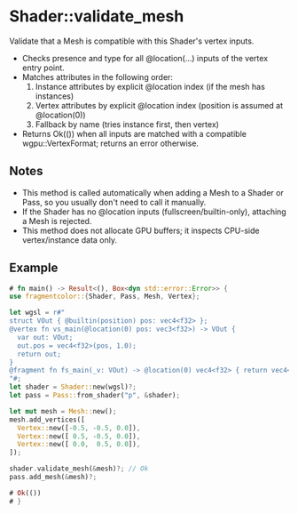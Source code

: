 # Shader::validate_mesh

Validate that a Mesh is compatible with this Shader's vertex inputs.

- Checks presence and type for all @location(...) inputs of the vertex entry point.
- Matches attributes in the following order:
  1) Instance attributes by explicit @location index (if the mesh has instances)
  2) Vertex attributes by explicit @location index (position is assumed at @location(0))
  3) Fallback by name (tries instance first, then vertex)
- Returns Ok(()) when all inputs are matched with a compatible wgpu::VertexFormat; returns an error otherwise.

## Notes

- This method is called automatically when adding a Mesh to a Shader or Pass, so you usually don't need to call it manually.
- If the Shader has no @location inputs (fullscreen/builtin-only), attaching a Mesh is rejected.
- This method does not allocate GPU buffers; it inspects CPU-side vertex/instance data only.

## Example

```rust
# fn main() -> Result<(), Box<dyn std::error::Error>> {
use fragmentcolor::{Shader, Pass, Mesh, Vertex};

let wgsl = r#"
struct VOut { @builtin(position) pos: vec4<f32> };
@vertex fn vs_main(@location(0) pos: vec3<f32>) -> VOut {
  var out: VOut;
  out.pos = vec4<f32>(pos, 1.0);
  return out;
}
@fragment fn fs_main(_v: VOut) -> @location(0) vec4<f32> { return vec4<f32>(1.,0.,0.,1.); }
"#;
let shader = Shader::new(wgsl)?;
let pass = Pass::from_shader("p", &shader);

let mut mesh = Mesh::new();
mesh.add_vertices([
  Vertex::new([-0.5, -0.5, 0.0]),
  Vertex::new([ 0.5, -0.5, 0.0]),
  Vertex::new([ 0.0,  0.5, 0.0]),
]);

shader.validate_mesh(&mesh)?; // Ok
pass.add_mesh(&mesh)?;

# Ok(())
# }
```
